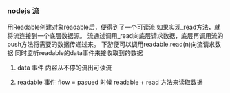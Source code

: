 ### nodejs 流

用Readable创建对象readable后，便得到了一个可读流
如果实现_read方法，就将流连接到一个底层数据源。
流通过调用_read向底层请求数据，底层再调用流的push方法将需要的数据传递过来。
下游便可以调用readable.read(n)向流请求数据
同时监听readable的data事件来接收取到的数据

1. data 事件
 内容从不停的流出可读流

2. readable 事件
flow = pasued 时候  readable + read 方法来读取数据